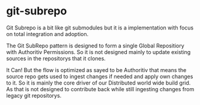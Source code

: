 # git-subrepo 
Git Subrepo is a bit like git submodules but it is a implementation with focus on total integration and adoption.

The Git SubRepo pattern is designed to form a single Global Repositiory with Authoritiv Permissions. 
So it is not designed mainly to update existing sources in the repositorys that it clones.

It Can! But the flow is optimized as sayed to be Authoritiv that means the source repo gets used
to ingest changes if needed and apply own changes to it. So it is mainly the core driver
of our Distributed world wide build grid. As that is not designed to contribute back while still
ingesting changes from legacy git repositorys. 

